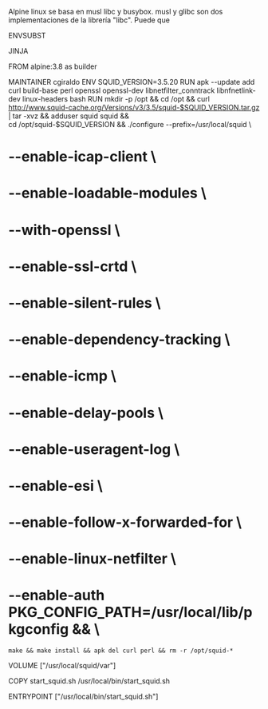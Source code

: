 Alpine linux se basa en musl libc y busybox. musl y glibc son dos implementaciones de la librería "libc". Puede que 

ENVSUBST

JINJA

FROM alpine:3.8 as builder

MAINTAINER cgiraldo
ENV SQUID_VERSION=3.5.20
RUN apk --update add curl build-base perl openssl openssl-dev libnetfilter_conntrack libnfnetlink-dev linux-headers bash
RUN mkdir -p /opt && cd /opt && curl http://www.squid-cache.org/Versions/v3/3.5/squid-$SQUID_VERSION.tar.gz | tar -xvz && adduser squid squid && \
    cd /opt/squid-$SQUID_VERSION && ./configure --prefix=/usr/local/squid \
#                                        --enable-icap-client \
#                                        --enable-loadable-modules \
#                                        --with-openssl \
#                                        --enable-ssl-crtd \
#                                        --enable-silent-rules \
#                                        --enable-dependency-tracking \
#                                        --enable-icmp \
#                                        --enable-delay-pools \
#                                        --enable-useragent-log \
#                                        --enable-esi \
#                                        --enable-follow-x-forwarded-for \
#                                        --enable-linux-netfilter \
#                                        --enable-auth PKG_CONFIG_PATH=/usr/local/lib/pkgconfig && \
    make && make install && apk del curl perl && rm -r /opt/squid-*

VOLUME ["/usr/local/squid/var"]

COPY start_squid.sh /usr/local/bin/start_squid.sh

ENTRYPOINT ["/usr/local/bin/start_squid.sh"]